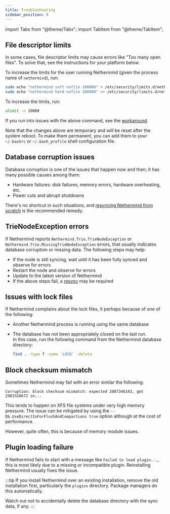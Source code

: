 ```yaml
---
title: Troubleshooting
sidebar_position: 8
---
```


import Tabs from "@theme/Tabs";
import TabItem from "@theme/TabItem";

## File descriptor limits

In some cases, file descriptor limits may cause errors like "Too many open files". To solve that, see the instructions for your platform below.

<Tabs groupId="os">
<TabItem value="linux" label="Linux">

To increase the limits for the user running Nethermind (given the process name of `nethermind`), run:

```bash
sudo echo "nethermind soft nofile 100000" > /etc/security/limits.d/nethermind.conf
sudo echo "nethermind hard nofile 100000" >> /etc/security/limits.d/nethermind.conf
```

</TabItem>
<TabItem value="macos" label="macOS">

To increase the limits, run:

```bash
ulimit -n 10000
```

If you run into issues with the above command, see the [workaround](https://developer.apple.com/forums/thread/735798?answerId=762679022#762679022).

Note that the changes above are temporary and will be reset after the system reboot. To make them permanent, you can add them to your `~/.bashrc` or `~/.bash_profile` shell configuration file.

</TabItem>
</Tabs>

## Database corruption issues

Database corruption is one of the issues that happen now and then; it has many possible causes among them:

- Hardware failures: disk failures, memory errors, hardware overheating, etc.
- Power cuts and abrupt shutdowns

There's no shortcut in such situations, and [resyncing Nethermind from scratch](./fundamentals/sync.md#resync-a-node-from-scratch) is the recommended remedy.

## TrieNodeException errors

If Nethermind reports `Nethermind.Trie.TrieNodeException` or `Nethermind.Trie.MissingTrieNodeException` errors, that usually indicates database corruption or missing data. The following steps may help:

- If the node is still syncing, wait until it has been fully synced and observe for errors
- Restart the node and observe for errors
- Update to the latest version of Nethermind
- If the above steps fail, a [resync](./fundamentals/sync.md#resync-a-node-from-scratch) may be required

## Issues with lock files

If Nethermind complains about the lock files, it perhaps because of one of the following:

- Another Nethermind process is running using the same database
- The database has not been appropriately closed on the last run.\
  In this case, run the following command from the Nethermind database directory:

  ```bash
  find . -type f -name 'LOCK' -delete
  ```


## Block checksum mismatch

Sometimes Nethermind may fail with an error similar the following:

```
Corruption: block checksum mismatch: expected 2087346143, got 2983326672 in...
```

This tends to happen on XFS file systems under very high memory pressure. The issue can be mitigated by using the `--Db.UseDirectIoForFlushAndCompactions true` option although at the cost of performance.

However, quite often, this is because of memory module issues.

## Plugin loading failure

If Nethermind fails to start with a message like `Failed to load plugin...`, this is most likely due to a missing or incompatible plugin. Reinstalling Nethermind usually fixes the issue.

:::tip
If you install Nethermind over an existing installation, remove the old installation first, particularly the `plugins` directory. Package managers do this automatically.

Watch out not to accidentally delete the database directory with the sync data, if any.
:::
